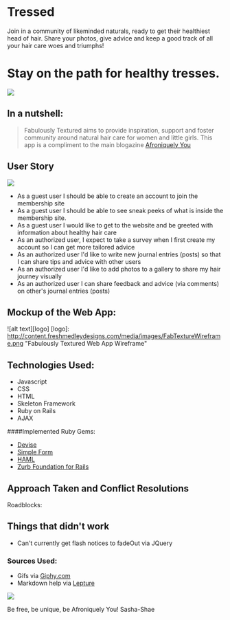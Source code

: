 # Tressed 
Join in a community of likeminded naturals, ready to get their healthiest head of hair. Share your photos, give advice and keep a good track of all your hair care woes and triumphs!

# Stay on the path for healthy tresses.
![](http://i.giphy.com/3o6ZtdDFk90KVFDrbO.gif)


## In a nutshell: 
> Fabulously Textured aims to provide inspiration, support and foster community around natural hair care for women and little girls. This app is a compliment to the main blogazine [Afroniquely You](http://afroniquelyu.com)

## User Story
![](http://i.giphy.com/m6nZqf8bIZEGY.gif)

* As a guest user I should be able to create an account to join the membership site
* As a guest user I should be able to see sneak peeks of what is inside the membership site.
* As a guest user I would like to get to the website and be greeted with information about healthy hair care
* As an authorized user, I expect to take a survey when I first create my account so I can get more tailored advice
* As an authorized user I'd like to write new journal entries (posts) so that I can share tips and advice with other users
* As an authorized user I'd like to add photos to a gallery to share my hair journey visually
* As an authorized user I can share feedback and advice (via comments) on other's journal entries (posts)

## Mockup of the Web App:

![alt text][logo]
[logo]: http://content.freshmedleydesigns.com/media/images/FabTextureWireframe.png "Fabulously Textured Web App Wireframe"

## Technologies Used:
* Javascript
* CSS
* HTML
* Skeleton Framework
* Ruby on Rails
* AJAX

####Implemented Ruby Gems:
  * [Devise](https://github.com/plataformatec/devise)
  * [Simple Form](https://github.com/plataformatec/simple_form)
  * [HAML](http://haml.info)
  * [Zurb Foundation for Rails](https://github.com/zurb/foundation-rails)

## Approach Taken and Conflict Resolutions


Roadblocks: 

## Things that didn't work
* Can't currently get flash notices to fadeOut via JQuery


### Sources Used:
* Gifs via [Giphy.com](http://Giphy.com)
* Markdown help via [Lepture](http://lab.lepture.com/editor/markdown)

![]( http://i.giphy.com/wpKsEIRY8t2M0.gif)

Be free, be unique, be Afroniquely You!
Sasha-Shae
